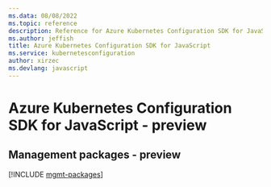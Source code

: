 ```yaml
---
ms.data: 08/08/2022
ms.topic: reference
description: Reference for Azure Kubernetes Configuration SDK for JavaScript
ms.author: jeffish
title: Azure Kubernetes Configuration SDK for JavaScript
ms.service: kubernetesconfiguration
author: xirzec
ms.devlang: javascript
---
```

# Azure Kubernetes Configuration SDK for JavaScript - preview

## Management packages - preview
[!INCLUDE [mgmt-packages](kubernetes-configuration-mgmt-index.md)]